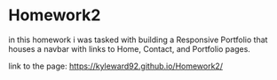 # Homework2
in this homework i was tasked with building a Responsive Portfolio that houses a navbar with links to Home, Contact, and Portfolio pages.

link to the page: https://kyleward92.github.io/Homework2/
